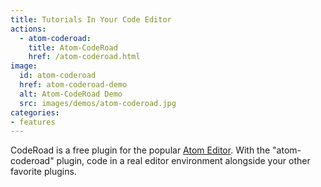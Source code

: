 ```yaml
---
title: Tutorials In Your Code Editor
actions:
  - atom-coderoad:
    title: Atom-CodeRoad
    href: /atom-coderoad.html
image:
  id: atom-coderoad
  href: atom-coderoad-demo
  alt: Atom-CodeRoad Demo
  src: images/demos/atom-coderoad.jpg
categories:
- features
---
```


CodeRoad is a free plugin for the popular [Atom Editor]("https://atom.io").
With the "atom-coderoad" plugin, code in a real editor environment alongside your other favorite plugins.
